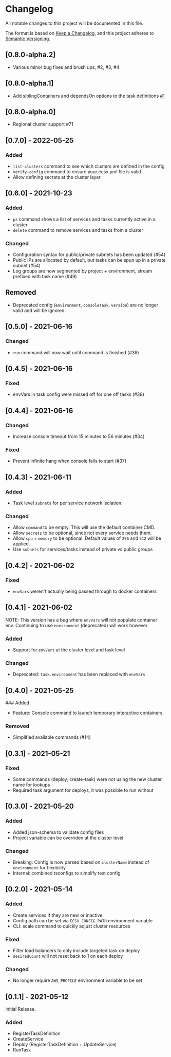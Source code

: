 # Changelog

All notable changes to this project will be documented in this file.

The format is based on [Keep a Changelog](https://keepachangelog.com/en/1.0.0/),
and this project adheres to [Semantic Versioning](https://semver.org/spec/v2.0.0.html).


## [0.8.0-alpha.2]


- Various minor bug fixes and brush ups, #2, #3, #4



## [0.8.0-alpha.1]


- Add siblingContainers and dependsOn options to the task definitions [#1](https://github.com/dbl-works/ecsx/pull/1)


## [0.8.0-alpha.0]


- Regional cluster support #71



## [0.7.0] - 2022-05-25

### Added

- `list-clusters` command to see which clusters are defined in the config
- `verify-config` command to ensure your ecsx.yml file is valid
- Allow defining secrets at the cluster layer



## [0.6.0] - 2021-10-23

### Added

- `ps` command shows a list of services and tasks currently active in a cluster
- `delete` command to remove services and tasks from a cluster

### Changed

- Configuration syntax for public/private subnets has been updated (#54)
- Public IPs are allocated by default, but tasks can be spun up in a private subnet (#54)
- Log groups are now segmented by project + environment, stream prefixed with task name (#49)

## Removed

- Deprecated config (`environment`, `consoleTask`, `version`) are no longer valid and will be ignored.



## [0.5.0] - 2021-06-16

### Changed

- `run` command will now wait until command is finished (#38)



## [0.4.5] - 2021-06-16

### Fixed

- envVars in task config were missed off for one off tasks (#39)



## [0.4.4] - 2021-06-16

### Changed

- Increase console timeout from 15 minutes to 56 minutes (#34)

### Fixed

- Prevent infinite hang when console fails to start (#37)



## [0.4.3] - 2021-06-11

### Added

- Task level `subnets` for per service network isolation.

### Changed

- Allow `command` to be empty. This will use the default container CMD.
- Allow `secrets` to be optional, since not every service needs them.
- Allow `cpu` + `memory` to be optional. Default values of `256` and `512` will be applied.
- Use `subnets` for services/tasks instead of private vs public groups



## [0.4.2] - 2021-06-02

### Fixed

- `envVars` weren't actually being passed through to docker containers



## [0.4.1] - 2021-06-02

NOTE: This version has a bug where `envVars` will not populate container env. Continuing to use `environment` (deprecated) will work however.

### Added

- Support for `envVars` at the cluster level and task level

### Changed

- Deprecated: `task.environment` has been replaced with `envVars`



## [0.4.0] - 2021-05-25

### Added

- Feature: Console command to launch temporary interactive containers.

### Removed

- Simplified available commands (#14)



## [0.3.1] - 2021-05-21

### Fixed

- Some commands (deploy, create-task) were not using the new cluster name for lookups
- Required task argument for deploys, it was possible to run without



## [0.3.0] - 2021-05-20

### Added

- Added json-schema to validate config files
- Project variable can be overriden at the cluster level

### Changed

- Breaking: Config is now parsed based on `clusterName` instead of `environment` for flexibility
- Internal: combined tsconfigs to simplify test config



## [0.2.0] - 2021-05-14

### Added

- Create services if they are new or inactive
- Config path can be set via `ECSX_CONFIG_PATH` environment variable
- CLI: scale command to quickly adjust cluster resources

### Fixed

- Filter load balancers to only include targeted task on deploy
- `desiredCount` will not reset back to 1 on each deploy

### Changed

- No longer require `AWS_PROFILE` environment variable to be set



## [0.1.1] - 2021-05-12

Initial Release.

### Added

- RegisterTaskDefinition
- CreateService
- Deploy (RegisterTaskDefinition + UpdateService)
- RunTask
